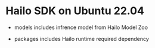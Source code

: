 # Hailo SDK on Ubuntu 22.04

 - models
 includes infrence model from Hailo Model Zoo

 - packages
 includes Hailo runtime required dependency


